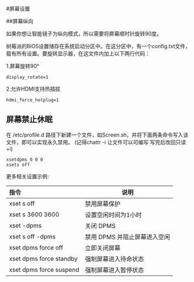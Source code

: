 #屏幕设置

##屏幕纵向

如果你想让智能镜子为纵向模式，所以需要将屏幕顺时针旋转90度。

树莓派的BIOS设置储存在系统启动分区中。在这分区中，有一个config.txt文件，载有所有设置。要旋转显示器，在这文件内加上以下两行代码：

1.屏幕旋转90°

```
display_rotate=1
```

2.允许HDMI支持热插拔

```
hdmi_force_hotplug=1
```
## 屏幕禁止休眠

在 /etc/profile.d 路径下新建一个文件，如Screen.sh，并将下面两条命令写入该文件，即可以实现永久禁用。 (记得chattr -i 让文件可以可编写 写完后改回只读 +i)
```
xsetdpms 0 0 0
xsets off
```

更多相关设置示例:

| 指令                      | 说明                |
| :---------------------- | ----------------- |
| xset s off              | 禁用屏幕保护            |
| xset s 3600 3600        | 设置空闲时间为1小时        |
| xset -dpms              | 关闭 DPMS           |
| xset s off -dpms        | 禁用 DPMS 并阻止屏幕进入空闲 |
| xset dpms force off     | 立即关闭屏幕            |
| xset dpms force standby | 强制屏幕进入待命状态        |
| xset dpms force suspend | 强制屏幕进入暂停状态        |

